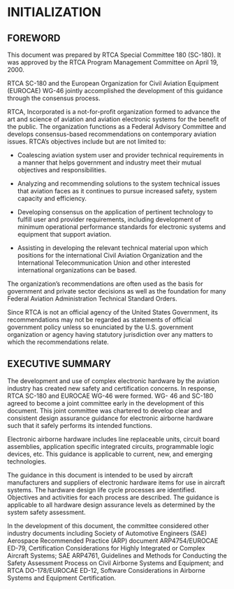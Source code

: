 # INITIALIZATION

## FOREWORD

This document was prepared by RTCA Special Committee 180 (SC-180). It was approved by the RTCA Program Management Committee on April 19, 2000.

RTCA SC-180 and the European Organization for Civil Aviation Equipment (EUROCAE) WG-46 jointly accomplished the development of this guidance through the consensus process.

RTCA, Incorporated is a not-for-profit organization formed to advance the art and science of aviation and aviation electronic systems for the benefit of the public. The organization functions as a Federal Advisory Committee and develops consensus-based recommendations on contemporary aviation issues. RTCA’s objectives include but are not limited to:

   - Coalescing aviation system user and provider technical requirements in a manner that helps government and industry meet their mutual objectives and responsibilities.

   - Analyzing and recommending solutions to the system technical issues that aviation faces as it continues to pursue increased safety, system capacity and efficiency.

   - Developing consensus on the application of pertinent technology to fulfill user and provider requirements, including development of minimum operational performance standards for electronic systems and equipment that support aviation.

   - Assisting in developing the relevant technical material upon which positions for the international Civil Aviation Organization and the International Telecommunication Union and other interested international organizations can be based.

The organization’s recommendations are often used as the basis for government and private sector decisions as well as the foundation for many Federal Aviation Administration Technical Standard Orders.

Since RTCA is not an official agency of the United States Government, its recommendations may not be regarded as statements of official government policy unless so enunciated by the U.S. government organization or agency having statutory jurisdiction over any matters to which the recommendations relate.

## EXECUTIVE SUMMARY

The development and use of complex electronic hardware by the aviation industry has created new safety and certification concerns. In response, RTCA SC-180 and EUROCAE WG-46 were formed. WG- 46 and SC-180 agreed to become a joint committee early in the development of this document. This joint committee was chartered to develop clear and consistent design assurance guidance for electronic airborne hardware such that it safely performs its intended functions.

Electronic airborne hardware includes line replaceable units, circuit board assemblies, application specific integrated circuits, programmable logic devices, etc. This guidance is applicable to current, new, and emerging technologies.

The guidance in this document is intended to be used by aircraft manufacturers and suppliers of electronic hardware items for use in aircraft systems. The hardware design life cycle processes are identified. Objectives and activities for each process are described. The guidance is applicable to all hardware design assurance levels as determined by the system safety assessment.

In the development of this document, the committee considered other industry documents including Society of Automotive Engineers (SAE) Aerospace Recommended Practice (ARP) document ARP4754/EUROCAE ED-79, Certification Considerations for Highly Integrated or Complex Aircraft Systems; SAE ARP4761, Guidelines and Methods for Conducting the Safety Assessment Process on Civil Airborne Systems and Equipment; and RTCA DO-178/EUROCAE ED-12, Software Considerations in Airborne Systems and Equipment Certification.
